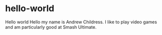 # hello-world
Hello world
Hello my name is Andrew Childress. I like to play video games and am particularly good at Smash Ultimate. 
